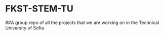 # FKST-STEM-TU

 ##A group repo of all the projects that we are working on in the Technical University of Sofia
